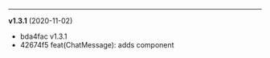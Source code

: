 
-------------------
 **v1.3.1**  (2020-11-02) 

* bda4fac v1.3.1
* 42674f5 feat(ChatMessage): adds component
